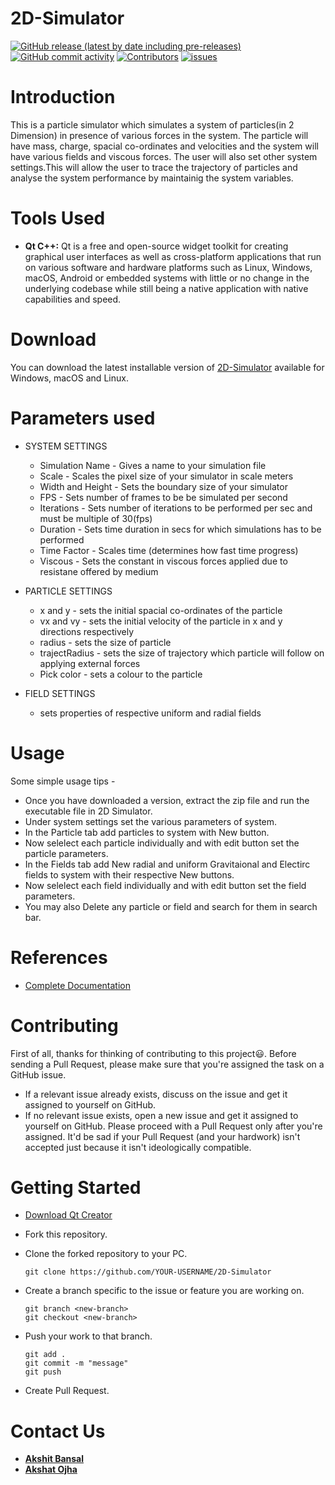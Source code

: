 # 2D-Simulator
[![GitHub release (latest by date including pre-releases)](https://img.shields.io/github/v/release/abansal755/2D-Simulator?include_prereleases&label=latest%20release)](https://github.com/abansal755/2D-Simulator/releases)
[![GitHub commit activity](https://img.shields.io/github/commit-activity/m/abansal755/2D-Simulator)](https://github.com/abansal755/2D-Simulator/graphs/commit-activity)
[![Contributors](https://img.shields.io/github/contributors/abansal755/2D-Simulator?color=brightgreen)](https://github.com/abansal755/2D-Simulator/graphs/contributors)
[![issues](https://img.shields.io/github/issues/abansal755/2D-Simulator)](https://github.com/abansal755/2D-Simulator/issues)

# Introduction
This is a particle simulator which simulates a system of particles(in 2 Dimension) in presence of various forces in the system. The particle will have mass, charge, spacial co-ordinates and velocities and the system will have various fields and viscous forces. The user will also set other system settings.This will allow the user to trace the trajectory of particles and analyse the system performance by maintainig the system variables.

# Tools Used
- **Qt C++:** Qt is a free and open-source widget toolkit for creating graphical user interfaces as well as cross-platform applications that run on various software and hardware platforms such as Linux, Windows, macOS, Android or embedded systems with little or no change in the underlying codebase while still being a native application with native capabilities and speed.

# Download
You can download the latest installable version of [2D-Simulator](https://github.com/abansal755/2D-Simulator/releases) available for Windows, macOS and Linux.

# Parameters used
* SYSTEM SETTINGS 

    * Simulation Name - Gives a name to your simulation file
    * Scale - Scales the pixel size of your simulator in scale meters  
    * Width and Height - Sets the boundary size of your simulator
    * FPS - Sets number of frames to be be simulated per second
    * Iterations - Sets number of iterations to be performed per sec and must be multiple of 30(fps)
    * Duration - Sets time duration in secs for which simulations has to be performed
    * Time Factor - Scales time (determines how fast time progress) 
    * Viscous - Sets the constant in viscous forces applied due to resistane offered by medium

* PARTICLE SETTINGS 
    * x and y - sets the initial spacial co-ordinates of the particle
    * vx and vy - sets the initial velocity of the particle in x and y directions respectively
    * radius - sets the size of particle
    * trajectRadius - sets the size of trajectory which particle will follow on applying external forces
    * Pick color - sets a colour to the particle
* FIELD SETTINGS 
    * sets properties of respective uniform and radial fields
    

# Usage
Some simple usage tips -
* Once you have downloaded a version, extract the zip file and run the executable file in 2D Simulator.
* Under system settings set the various parameters of system.
* In the Particle tab add particles to system with New button.
* Now selelect each particle individually and with edit button set the particle parameters.
* In the Fields tab add New radial and uniform Gravitaional and Electirc fields to system with their respective New buttons.
* Now selelect each field individually and with edit button set the field parameters.
* You may also Delete any particle or field and search for them in search bar.


# References
* [Complete Documentation](https://doc.qt.io/)

# Contributing
 First of all, thanks for thinking of contributing to this project:smiley:.
 Before sending a Pull Request, please make sure that you're assigned the task on a GitHub issue.
* If a relevant issue already exists, discuss on the issue and get it assigned to yourself on GitHub.
* If no relevant issue exists, open a new issue and get it assigned to yourself on GitHub.
 Please proceed with a Pull Request only after you're assigned. It'd be sad if your Pull Request (and your hardwork) isn't accepted just because it isn't ideologically compatible.

 # Getting Started 
* [Download Qt Creator](https://www.qt.io/download)
* Fork this repository.
* Clone the forked repository to your PC.

    `git clone https://github.com/YOUR-USERNAME/2D-Simulator`
* Create a branch specific to the issue or feature you are working on.
   
   `git branch <new-branch>`  
    `git checkout <new-branch>`
* Push your work to that branch.

    `git add .`  
    `git commit -m "message"`  
    `git push`
* Create Pull Request.

# Contact Us
* [**Akshit Bansal**](https://www.linkedin.com/in/akshit-bansal-38b228191/)
* [**Akshat Ojha**](https://www.linkedin.com/in/akshat-ojha-a1821a191/)
